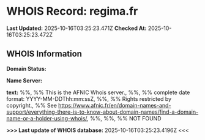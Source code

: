 # WHOIS Record: regima.fr

**Last Updated:** 2025-10-16T03:25:23.471Z
**Checked At:** 2025-10-16T03:25:23.472Z

## WHOIS Information

**Domain Status:** 

**Name Server:** 

**text:** %%, %% This is the AFNIC Whois server., %%, %% complete date format: YYYY-MM-DDThh:mm:ssZ, %%, %% Rights restricted by copyright., %% See https://www.afnic.fr/en/domain-names-and-support/everything-there-is-to-know-about-domain-names/find-a-domain-name-or-a-holder-using-whois/, %%, %%, %% NOT FOUND

**>>> Last update of WHOIS database:** 2025-10-16T03:25:23.4196Z <<<

